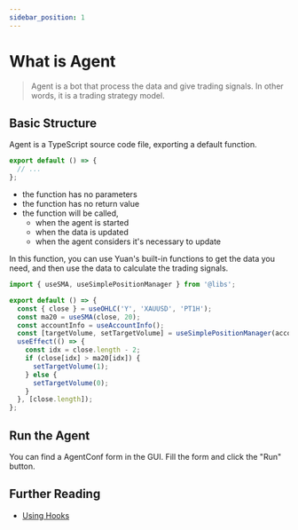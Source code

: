```yaml
---
sidebar_position: 1
---
```


# What is Agent

> Agent is a bot that process the data and give trading signals. In other words, it is a trading strategy model.

## Basic Structure

Agent is a TypeScript source code file, exporting a default function.

```ts
export default () => {
  // ...
};
```

- the function has no parameters
- the function has no return value
- the function will be called,
  - when the agent is started
  - when the data is updated
  - when the agent considers it's necessary to update

In this function, you can use Yuan's built-in functions to get the data you need, and then use the data to calculate the trading signals.

```ts
import { useSMA, useSimplePositionManager } from '@libs';

export default () => {
  const { close } = useOHLC('Y', 'XAUUSD', 'PT1H');
  const ma20 = useSMA(close, 20);
  const accountInfo = useAccountInfo();
  const [targetVolume, setTargetVolume] = useSimplePositionManager(accountInfo.account_id, 'XAUUSD');
  useEffect(() => {
    const idx = close.length - 2;
    if (close[idx] > ma20[idx]) {
      setTargetVolume(1);
    } else {
      setTargetVolume(0);
    }
  }, [close.length]);
};
```

## Run the Agent

You can find a AgentConf form in the GUI. Fill the form and click the "Run" button.

## Further Reading

- [Using Hooks](./using-hooks)
